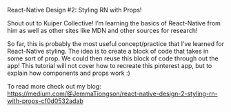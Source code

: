 React-Native Design #2: Styling RN with Props!

Shout out to Kuiper Collective! I’m learning the basics of React-Native from him as well as other sites like MDN and other sources for research!

So far, this is probably the most useful concept/practice that I’ve learned for React-Native styling. The idea is to create a block of code that takes in some sort of prop. We could then reuse this block of code through out the app! This tutorial will not cover how to recreate this pinterest app, but to explain how components and props work :)

To read more check out my blog: https://medium.com/@JemmaTiongson/react-native-design-2-styling-rn-with-props-cf0d0532adab

